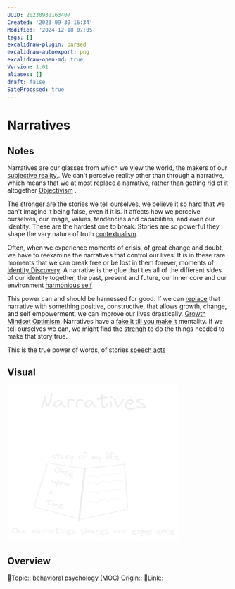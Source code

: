 ```yaml
---
UUID: 20230930163407
Created: '2023-09-30 16:34'
Modified: '2024-12-18 07:05'
tags: []
excalidraw-plugin: parsed
excalidraw-autoexport: png
excalidraw-open-md: true
Version: 1.01
aliases: []
draft: false
SiteProcssed: true
---
```


# Narratives

## Notes

Narratives are our glasses from which we view the world, the makers of our [subjective reality](/notes/subjective-reality.md),. We can't perceive reality other than through a narrative, which means that we at most replace a narrative, rather than getting rid of it altogether [Objectivism](/notes/objectivism.md) .

The stronger are the stories we tell ourselves, we believe it so hard that we can't imagine it being false, even if it is. It affects how we perceive ourselves, our image, values, tendencies and capabilities, and even our identity. These are the hardest one to break. Stories are so powerful they shape the vary nature of truth [contextualism](/notes/contextualism.md).

Often, when we experience moments of crisis, of great change and doubt, we have to reexamine the narratives that control our lives. It is in these rare moments that we can break free or be lost in them forever, moments of [Identity Discovery](/notes/identity-discovery.md). A narrative is the glue that ties all of the different sides of our identity together, the past, present and future, our inner core and our environment [harmonious self](/notes/harmonious-self.md)

This power can and should be harnessed for good. If we can [replace](/notes/rewriting.md) that narrative with something positive, constructive, that allows growth, change, and self empowerment, we can improve our lives drastically. [Growth Mindset](/notes/growth-mindset.md) [Optimism](/notes/optimism.md). Narratives have a [fake it till you make it](/notes/fake-it-till-you-make-it.md) mentality. If we tell ourselves we can, we might find the [strengh](/notes/intrinsic-motivation.md) to do the things needed to make that story true.

This is the true power of words, of stories [speech acts](/notes/speech-acts.md)

## Visual

![Narratives.webp](/notes/narratives.webp)

## Overview
🔼Topic:: [behavioral psychology (MOC)](/mocs/behavioral-psychology-moc.md)
Origin::
🔗Link::

